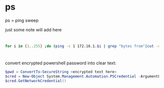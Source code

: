 # ps
ps = ping sweep

just some note will add here
# 
```bash
for i in {1..255} ;do (ping -c 1 172.16.1.$i | grep "bytes from"|cut -d ' ' -f4|tr -d ':' &);done
```

#
convert encrypted powershell password into clear text:
```powershell
$pwd = ConvertTo-SecureString <encrypted text here>
$cred = New-Object System.Management.Automation.PSCredential -ArgumentList "User",$pwd
$cred.GetNetworkCredential()
```
